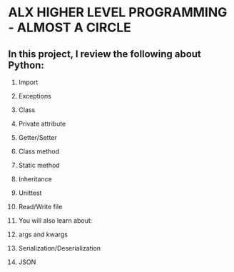 # ALX HIGHER LEVEL PROGRAMMING - ALMOST A CIRCLE

## In this project, I review the following about Python:

1. Import
2. Exceptions
3. Class
4. Private attribute
5. Getter/Setter
6. Class method
7. Static method
8. Inheritance
9. Unittest
10. Read/Write file
11. You will also learn about:

1. args and kwargs
2. Serialization/Deserialization
3. JSON
